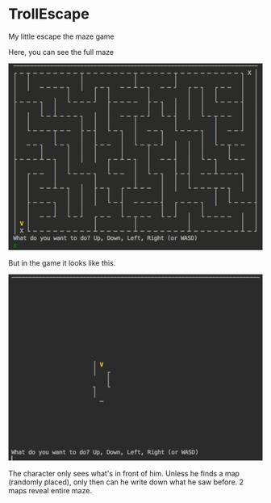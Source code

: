 # TrollEscape
My little escape the maze game

Here, you can see the full maze

![Full maze](https://github.com/metjuperry/TrollEscape/blob/master/fullMaze.png?raw=true)

But in the game it looks like this. 

![Blind](https://github.com/metjuperry/TrollEscape/blob/master/Screen.png?raw=true)

The character only sees what's in front of him. Unless he finds a map (randomly placed), 
only then can he write down what he saw before. 2 maps reveal entire maze. 
